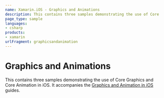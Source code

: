 ```yaml
---
name: Xamarin.iOS - Graphics and Animations
description: This contains three samples demonstrating the use of Core Graphics and Core Animation in iOS. It accompanies the Graphics and Animation in iOS...
page_type: sample
languages:
- csharp
products:
- xamarin
urlFragment: graphicsandanimation
---
```

# Graphics and Animations

This contains three samples demonstrating the use of Core Graphics and Core Animation in iOS. It accompanies the [Graphics and Animation in iOS](https://developer.xamarin.com/guides/ios/application_fundamentals/graphics_animation_ios/) guides.